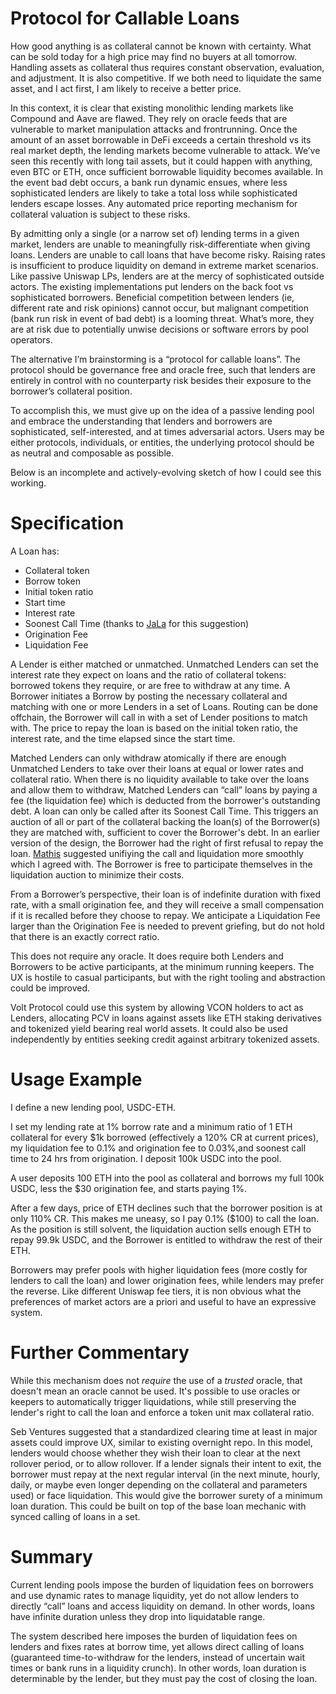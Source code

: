 # Protocol for Callable Loans

How good anything is as collateral cannot be known with certainty. What can be sold today for a high price may find no buyers at all tomorrow. Handling assets as collateral thus requires constant observation, evaluation, and adjustment. It is also competitive. If we both need to liquidate the same asset, and I act first, I am likely to receive a better price.

In this context, it is clear that existing monolithic lending markets like Compound and Aave are flawed. They rely on oracle feeds that are vulnerable to market manipulation attacks and frontrunning. Once the amount of an asset borrowable in DeFi exceeds a certain threshold vs its real market depth, the lending markets become vulnerable to attack. We’ve seen this recently with long tail assets, but it could happen with anything, even BTC or ETH, once sufficient borrowable liquidity becomes available. In the event bad debt occurs, a bank run dynamic ensues, where less sophisticated lenders are likely to take a total loss while sophisticated lenders escape losses. Any automated price reporting mechanism for collateral valuation is subject to these risks. 

By admitting only a single (or a narrow set of) lending terms in a given market, lenders are unable to meaningfully risk-differentiate when giving loans. Lenders are unable to call loans that have become risky. Raising rates is insufficient to produce liquidity on demand in extreme market scenarios. Like passive Uniswap LPs, lenders are at the mercy of sophisticated outside actors. The existing implementations put lenders on the back foot vs sophisticated borrowers. Beneficial competition between lenders (ie, different rate and risk opinions) cannot occur, but malignant competition (bank run risk in event of bad debt) is a looming threat. What’s more, they are at risk due to potentially unwise decisions or software errors by pool operators.

The alternative I’m brainstorming is a “protocol for callable loans”. The protocol should be governance free and oracle free, such that lenders are entirely in control with no counterparty risk besides their exposure to the borrower’s collateral position.

To accomplish this, we must give up on the idea of a passive lending pool and embrace the understanding that lenders and borrowers are sophisticated, self-interested, and at times adversarial actors. Users may be either protocols, individuals, or entities, the underlying protocol should be as neutral and composable as possible.

Below is an incomplete and actively-evolving sketch of how I could see this working.

# Specification

A Loan has:
* Collateral token
* Borrow token
* Initial token ratio
* Start time
* Interest rate
* Soonest Call Time (thanks to [JaLa](https://mobile.twitter.com/0xjala) for this suggestion)
* Origination Fee
* Liquidation Fee

A Lender is either matched or unmatched. Unmatched Lenders can set the interest rate they expect on loans and the ratio of collateral tokens: borrowed tokens they require, or are free to withdraw at any time. A Borrower initiates a Borrow by posting the necessary collateral and matching with one or more Lenders in a set of Loans. Routing can be done offchain, the Borrower will call in with a set of Lender positions to match with. The price to repay the loan is based on the initial token ratio, the interest rate, and the time elapsed since the start time.

Matched Lenders can only withdraw atomically if there are enough Unmatched Lenders to take over their loans at equal or lower rates and collateral ratio. When there is no liquidity available to take over the loans and allow them to withdraw, Matched Lenders can “call” loans by paying a fee (the liquidation fee) which is deducted from the borrower's outstanding debt. A loan can only be called after its Soonest Call Time. This triggers an auction of all or part of the collateral backing the loan(s) of the Borrower(s) they are matched with, sufficient to cover the Borrower's debt. In an earlier version of the design, the Borrower had the right of first refusal to repay the loan. [Mathis](https://twitter.com/MathisGD_) suggested unifiying the call and liquidation more smoothly which I agreed with. The Borrower is free to participate themselves in the liquidation auction to minimize their costs.

From a Borrower’s perspective, their loan is of indefinite duration with fixed rate, with a small origination fee, and they will receive a small compensation if it is recalled before they choose to repay. We anticipate a Liquidation Fee larger than the Origination Fee is needed to prevent griefing, but do not hold that there is an exactly correct ratio.

This does not require any oracle. It does require both Lenders and Borrowers to be active participants, at the minimum running keepers. The UX is hostile to casual participants, but with the right tooling and abstraction could be improved.

Volt Protocol could use this system by allowing VCON holders to act as Lenders, allocating PCV in loans against assets like ETH staking derivatives and tokenized yield bearing real world assets. It could also be used independently by entities seeking credit against arbitrary tokenized assets.

# Usage Example

I define a new lending pool, USDC-ETH.

I set my lending rate at 1% borrow rate and a minimum ratio of 1 ETH collateral for every $1k borrowed (effectively a 120% CR at current prices), my liquidation fee to 0.1% and origination fee to 0.03%,and soonest call time to 24 hrs from origination. I deposit 100k USDC into the pool.

A user deposits 100 ETH into the pool as collateral and borrows my full 100k USDC, less the $30 origination fee, and starts paying 1%.

After a few days, price of ETH declines such that the borrower position is at only 110% CR. This makes me uneasy, so I pay 0.1% ($100) to call the loan. As the position is still solvent, the liquidation auction sells enough ETH to repay 99.9k USDC, and the Borrower is entitled to withdraw the rest of their ETH.

Borrowers may prefer pools with higher liquidation fees (more costly for lenders to call the loan) and lower origination fees, while lenders may prefer the reverse. Like different Uniswap fee tiers, it is non obvious what the preferences of market actors are a priori and useful to have an expressive system.

# Further Commentary

While this mechanism does not *require* the use of a *trusted* oracle, that doesn't mean an oracle cannot be used. It's possible to use oracles or keepers to automatically trigger liquidations, while still preserving the lender's right to call the loan and enforce a token unit max collateral ratio.

Seb Ventures suggested that a standardized clearing time at least in major assets could improve UX, similar to existing overnight repo. In this model, lenders would choose whether they wish their loan to clear at the next rollover period, or to allow rollover. If a lender signals their intent to exit, the borrower must repay at the next regular interval (in the next minute, hourly, daily, or maybe even longer depending on the collateral and parameters used) or face liquidation. This would give the borrower surety of a minimum loan duration. This could be built on top of the base loan mechanic with synced calling of loans in a set.

# Summary

Current lending pools impose the burden of liquidation fees on borrowers and use dynamic rates to manage liquidity, yet do not allow lenders to directly “call” loans and access liquidity on demand. In other words, loans have infinite duration unless they drop into liquidatable range.

The system described here imposes the burden of liquidation fees on lenders and fixes rates at borrow time, yet allows direct calling of loans (guaranteed time-to-withdraw for the lenders, instead of uncertain wait times or bank runs in a liquidity crunch). In other words, loan duration is determinable by the lender, but they must pay the cost of closing the loan.

<script src="https://utteranc.es/client.js"
        repo="OneTrueKirk/onetruekirk.github.io"
        issue-term="pathname"
        label="comment"
        theme="github-light"
        crossorigin="anonymous"
        async>
</script>